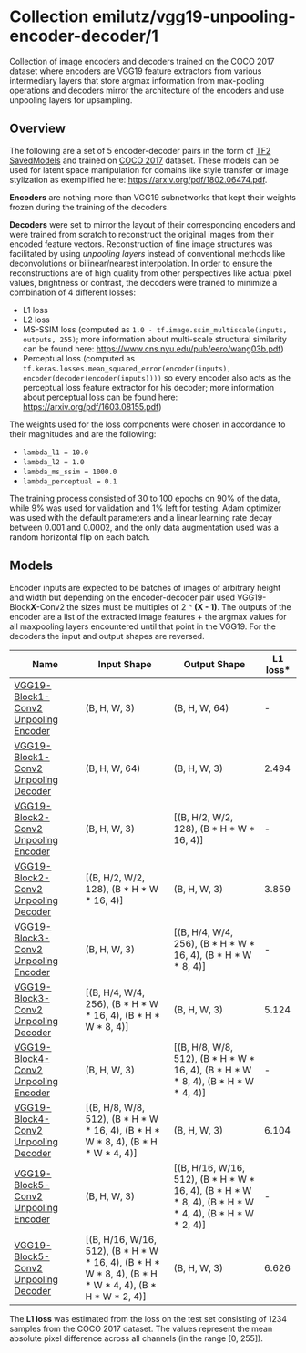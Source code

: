 # Collection emilutz/vgg19-unpooling-encoder-decoder/1

Collection of image encoders and decoders trained on the COCO 2017 dataset where encoders are VGG19 feature extractors from various intermediary layers that store argmax information from max-pooling operations and decoders mirror the architecture of the encoders and use unpooling layers for upsampling.

<!-- dataset: coco-2017 -->
<!-- module-type: image-feature-vector -->
<!-- network-architecture: VGG-style -->

## Overview

The following are a set of 5 encoder-decoder pairs in the form of [TF2 SavedModels](https://www.tensorflow.org/hub/tf2_saved_model) and trained on [COCO 2017](https://cocodataset.org/) dataset. These models can be used for latent space manipulation for domains like style transfer or image stylization as exemplified here: https://arxiv.org/pdf/1802.06474.pdf.

**Encoders** are nothing more than VGG19 subnetworks that kept their weights frozen during the training of the decoders. 

**Decoders** were set to mirror the layout of their corresponding encoders and were trained from scratch to reconstruct the original images from their encoded feature vectors. Reconstruction of fine image structures was facilitated by using *unpooling layers* instead of conventional methods like deconvolutions or bilinear/nearest interpolation. In order to ensure the reconstructions are of high quality from other perspectives like actual pixel values, brightness or contrast, the decoders were trained to minimize a combination of 4 different losses:
- L1 loss
- L2 loss
- MS-SSIM loss (computed as `1.0 - tf.image.ssim_multiscale(inputs, outputs, 255)`; more information about multi-scale structural similarity can be found here: https://www.cns.nyu.edu/pub/eero/wang03b.pdf)
- Perceptual loss (computed as `tf.keras.losses.mean_squared_error(encoder(inputs), encoder(decoder(encoder(inputs))))` so every encoder also acts as the perceptual loss feature extractor for his decoder; more information about perceptual loss can be found here: https://arxiv.org/pdf/1603.08155.pdf)

The weights used for the loss components were chosen in accordance to their magnitudes and are the following:
- `lambda_l1 = 10.0`
- `lambda_l2 = 1.0`
- `lambda_ms_ssim = 1000.0`
- `lambda_perceptual = 0.1`
  
The training process consisted of 30 to 100 epochs on 90% of the data, while 9% was used for validation and 1% left for testing. Adam optimizer was used with the default parameters and a linear learning rate decay between 0.001 and 0.0002, and the only data augmentation used was a random horizontal flip on each batch.

## Models

Encoder inputs are expected to be batches of images of arbitrary height and width but depending on the encoder-decoder pair used VGG19-Block**X**-Conv2 the sizes must be multiples of 2 ^ **(X - 1)**. The outputs of the encoder are a list of the extracted image features + the argmax values for all maxpooling layers encountered until that point in the VGG19. For the decoders the input and output shapes are reversed.

| Name | Input Shape | Output Shape | L1 loss* |
|------|-------------|--------------|----------|
| [VGG19-Block1-Conv2 Unpooling Encoder](https://tfhub.dev/emilutz/vgg19-block1-conv2-unpooling-encoder/1) | (B, H, W, 3) | (B, H, W, 64) |   -   |
| [VGG19-Block1-Conv2 Unpooling Decoder](https://tfhub.dev/emilutz/vgg19-block1-conv2-unpooling-decoder/1)  | (B, H, W, 64) | (B, H, W, 3) | 2.494 |
| [VGG19-Block2-Conv2 Unpooling Encoder](https://tfhub.dev/emilutz/vgg19-block2-conv2-unpooling-encoder/1)  | (B, H, W, 3) | [(B, H/2, W/2, 128), (B * H * W * 16, 4)] |   -   |
| [VGG19-Block2-Conv2 Unpooling Decoder](https://tfhub.dev/emilutz/vgg19-block2-conv2-unpooling-decoder/1)  | [(B, H/2, W/2, 128), (B * H * W * 16, 4)] | (B, H, W, 3) | 3.859 |
| [VGG19-Block3-Conv2 Unpooling Encoder](https://tfhub.dev/emilutz/vgg19-block3-conv2-unpooling-encoder/1)  | (B, H, W, 3) | [(B, H/4, W/4, 256), (B * H * W * 16, 4), (B * H * W * 8, 4)] |   -   |
| [VGG19-Block3-Conv2 Unpooling Decoder](https://tfhub.dev/emilutz/vgg19-block3-conv2-unpooling-decoder/1)  | [(B, H/4, W/4, 256), (B * H * W * 16, 4), (B * H * W * 8, 4)] | (B, H, W, 3) | 5.124 |
| [VGG19-Block4-Conv2 Unpooling Encoder](https://tfhub.dev/emilutz/vgg19-block4-conv2-unpooling-encoder/1)  | (B, H, W, 3) | [(B, H/8, W/8, 512), (B * H * W * 16, 4), (B * H * W * 8, 4), (B * H * W * 4, 4)] |   -   |
| [VGG19-Block4-Conv2 Unpooling Decoder](https://tfhub.dev/emilutz/vgg19-block4-conv2-unpooling-decoder/1)  | [(B, H/8, W/8, 512), (B * H * W * 16, 4), (B * H * W * 8, 4), (B * H * W * 4, 4)] | (B, H, W, 3) | 6.104 |
| [VGG19-Block5-Conv2 Unpooling Encoder](https://tfhub.dev/emilutz/vgg19-block5-conv2-unpooling-encoder/1)  | (B, H, W, 3) | [(B, H/16, W/16, 512), (B * H * W * 16, 4), (B * H * W * 8, 4), (B * H * W * 4, 4), (B * H * W * 2, 4)] |   -   |
| [VGG19-Block5-Conv2 Unpooling Decoder](https://tfhub.dev/emilutz/vgg19-block5-conv2-unpooling-decoder/1)  | [(B, H/16, W/16, 512), (B * H * W * 16, 4), (B * H * W * 8, 4), (B * H * W * 4, 4), (B * H * W * 2, 4)] | (B, H, W, 3) | 6.626 |

The **L1 loss** was estimated from the loss on the test set consisting of 1234 samples from the COCO 2017 dataset. The values represent the mean absolute pixel difference across all channels (in the range [0, 255]).
